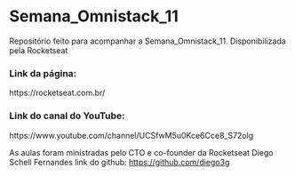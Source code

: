 # Semana_Omnistack_11

Repositório feito para acompanhar a Semana_Omnistack_11. Disponibilizada pela Rocketseat

<h3>Link da página:</h3>
https://rocketseat.com.br/

<h3>Link do canal do YouTube:</h3>
https://www.youtube.com/channel/UCSfwM5u0Kce6Cce8_S72olg

As aulas foram ministradas pelo CTO e co-founder da Rocketseat Diego Schell Fernandes
link do github: https://github.com/diego3g
